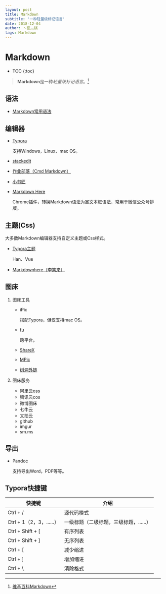 ```yaml
---
layout: post
title: Markdown
subtitle: '一种轻量级标记语言'
date: 2018-12-04
author: 丶德灬锅
tags: Markdown
---
```


# Markdown

* TOC
{:toc}

> **Markdown**是一种*轻量级标记语言*。[^1]

## 语法

- [Markdown常用语法](https://ouweiya.gitbooks.io/markdown/index.html)

## 编辑器

- [Typora](https://typora.io/)

  支持Windows，Linux，mac OS。

- [stackedit](https://stackedit.io/)

- [作业部落（Cmd Markdown）](https://www.zybuluo.com/mdeditor)

- [小书匠](http://soft.xiaoshujiang.com/)

- [Markdown Here](https://chrome.google.com/webstore/detail/markdown-here/elifhakcjgalahccnjkneoccemfahfoa?utm_source=chrome-ntp-icon)

  Chrome插件，转换Markdown语法为富文本框语法，常用于微信公众号排版。

## 主题(Css)

大多数Markdown编辑器支持自定义主题或Css样式。

- [Typora主题](https://theme.typora.io/)

  Han、Vue

- [Markdownhere（李笑来）](https://gist.github.com/xiaolai/aa190255b7dde302d10208ae247fc9f2)

## 图床

1. 图床工具

   - iPic

     搭配Typora，但仅支持mac OS。

   - [fu](https://github.com/klesh/fu/releases)

     跨平台。

   - [ShareX](https://getsharex.com/)

   - [MPic](http://mpic.lzhaofu.cn/)

   - [树洞外链](https://yun.aoaoao.me/)

2. 图床服务

   - 阿里云oss
   - 腾讯云cos
   - 微博图床
   - 七牛云
   - 又拍云
   - github
   - imgur
   - sm.ms

## 导出

- Pandoc

  支持导出Word，PDF等等。

## Typora快捷键

| 快捷键                   | 介绍                                   |
| ------------------------ | -------------------------------------- |
| Ctrl + /                 | 源代码模式                             |
| Ctrl + 1（2，3，......） | 一级标题（二级标题，三级标题，......） |
| Ctrl + Shift + [         | 有序列表                               |
| Ctrl + Shift + ]         | 无序列表                               |
| Ctrl + [                 | 减少缩进                               |
| Ctrl + ]                 | 增加缩进                               |
| Ctrl + \                 | 清除格式                               |

[^1]: [维基百科Markdown](https://zh.wikipedia.org/wiki/Markdown)